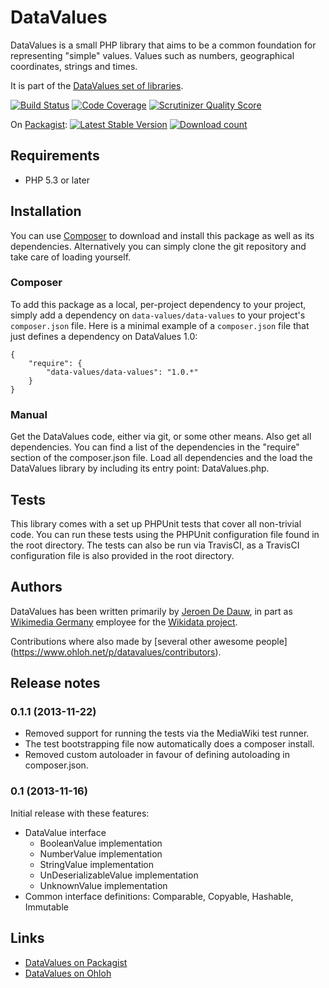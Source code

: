 # DataValues

DataValues is a small PHP library that aims to be a common foundation for representing "simple"
values. Values such as numbers, geographical coordinates, strings and times.

It is part of the [DataValues set of libraries](https://github.com/DataValues).

[![Build Status](https://secure.travis-ci.org/DataValues/DataValues.png?branch=master)](http://travis-ci.org/DataValues/DataValues)
[![Code Coverage](https://scrutinizer-ci.com/g/DataValues/DataValues/badges/coverage.png?s=56a1ea89df94c6d9b4223ba584d0d4556e1984ef)](https://scrutinizer-ci.com/g/DataValues/DataValues/)
[![Scrutinizer Quality Score](https://scrutinizer-ci.com/g/DataValues/DataValues/badges/quality-score.png?s=ba9364790e6b521277a3829ffb91e2c2e1b68c3c)](https://scrutinizer-ci.com/g/DataValues/DataValues/)

On [Packagist](https://packagist.org/packages/data-values/data-values):
[![Latest Stable Version](https://poser.pugx.org/data-values/data-values/version.png)](https://packagist.org/packages/data-values/data-values)
[![Download count](https://poser.pugx.org/data-values/data-values/d/total.png)](https://packagist.org/packages/data-values/data-values)

## Requirements

* PHP 5.3 or later

## Installation

You can use [Composer](http://getcomposer.org/) to download and install
this package as well as its dependencies. Alternatively you can simply clone
the git repository and take care of loading yourself.

### Composer

To add this package as a local, per-project dependency to your project, simply add a
dependency on `data-values/data-values` to your project's `composer.json` file.
Here is a minimal example of a `composer.json` file that just defines a dependency on
DataValues 1.0:

    {
        "require": {
            "data-values/data-values": "1.0.*"
        }
    }

### Manual

Get the DataValues code, either via git, or some other means. Also get all dependencies.
You can find a list of the dependencies in the "require" section of the composer.json file.
Load all dependencies and the load the DataValues library by including its entry point:
DataValues.php.

## Tests

This library comes with a set up PHPUnit tests that cover all non-trivial code. You can run these
tests using the PHPUnit configuration file found in the root directory. The tests can also be run
via TravisCI, as a TravisCI configuration file is also provided in the root directory.

## Authors

DataValues has been written primarily by [Jeroen De Dauw](https://www.mediawiki.org/wiki/User:Jeroen_De_Dauw),
in part as [Wikimedia Germany](https://wikimedia.de) employee for the [Wikidata project](https://wikidata.org/).

Contributions where also made by [several other awesome people]
(https://www.ohloh.net/p/datavalues/contributors).

## Release notes

### 0.1.1 (2013-11-22)

* Removed support for running the tests via the MediaWiki test runner.
* The test bootstrapping file now automatically does a composer install.
* Removed custom autoloader in favour of defining autoloading in composer.json.

### 0.1 (2013-11-16)

Initial release with these features:

* DataValue interface
	* BooleanValue implementation
	* NumberValue implementation
	* StringValue implementation
	* UnDeserializableValue implementation
	* UnknownValue implementation
* Common interface definitions: Comparable, Copyable, Hashable, Immutable

## Links

* [DataValues on Packagist](https://packagist.org/packages/data-values/data-values)
* [DataValues on Ohloh](https://www.ohloh.net/p/datavalues)

